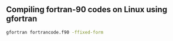 ## Compiling fortran-90 codes on Linux using gfortran
```bat
gfortran fortrancode.f90 -ffixed-form
```
